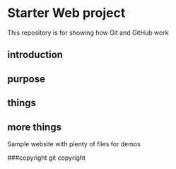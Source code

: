 # Starter Web project

This repository is for showing how Git and GitHub work

## introduction
## purpose
## things
## more things
Sample website with plenty of files for demos

###copyright
git copyright